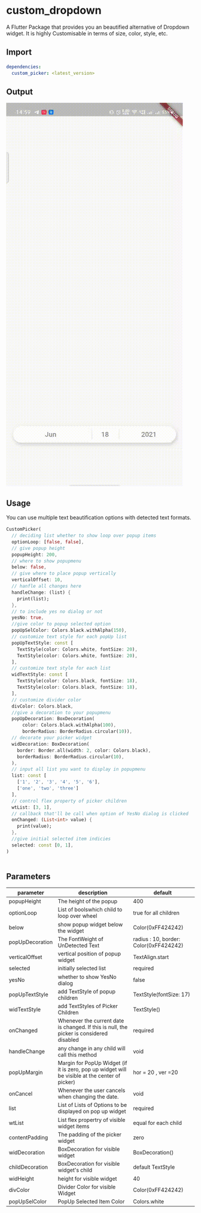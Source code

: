 # custom_dropdown

A Flutter Package that provides you an beautified alternative of Dropdown widget.
It is highly Customisable in terms of size, color, style, etc.


## Import

``` yaml
dependencies:
  custom_picker: <latest_version>
```


## Output
![custom_picker](https://github.com/dubey2k/custom_picker/blob/master/example/output/output.gif)


## Usage

You can use multiple text beautification options with detected text formats.

```dart
CustomPicker(
  // deciding list whether to show loop over popup items
  optionLoop: [false, false],
  // give popup height
  popupHeight: 200,
  // where to show popupmenu
  below: false,
  // give where to place popup vertically
  verticalOffset: 10,
  // hanfle all changes here
  handleChange: (list) {
    print(list);
  },
  // to include yes no dialog or not
  yesNo: true,
  //give color to popup selected option
  popUpSelColor: Colors.black.withAlpha(150),
  // customize text style for each popUp list
  popUpTextStyle: const [
    TextStyle(color: Colors.white, fontSize: 20),
    TextStyle(color: Colors.white, fontSize: 20),
  ],
  // customize text style for each list
  widTextStyle: const [
    TextStyle(color: Colors.black, fontSize: 18),
    TextStyle(color: Colors.black, fontSize: 18),
  ],
  // customize divider color
  divColor: Colors.black,
  //give a decoration to your popupmenu
  popUpDecoration: BoxDecoration(
      color: Colors.black.withAlpha(100),
      borderRadius: BorderRadius.circular(10)),
  // decorate your picker widget
  widDecoration: BoxDecoration(
    border: Border.all(width: 2, color: Colors.black),
    borderRadius: BorderRadius.circular(10),
  ),
  // input all list you want to display in popupmenu
  list: const [
    ['1', '2', '3', '4', '5', '6'],
    ['one', 'two', 'three']
  ],
  // control flex property of picker children
  wtList: [3, 1],
  // callback that'll be call when option of YesNo dialog is clicked
  onChanged: (List<int> value) {
    print(value);
  },
  //give initial selected item indicies
  selected: const [0, 1],
)
       
```


## Parameters


|   parameter        |      description                                                                                     |  default                                 |
| ------------------ | ---------------------------------------------------------------------------------------------------- | ---------------------------------------- |
|   popupHeight      |     The height of the popup                                                                          |  400                                     |
|   optionLoop       |     List of boolswhich child to loop over wheel                                                      |  true for all children                   |
|   below            |     show popup widget below the widget                                                               |  Color(0xFF424242)                       |
|   popUpDecoration  |     The FontWeight of UnDetected Text                                                                |  radius : 10, border: Color(0xFF424242)  |
|   verticalOffset   |     vertical position of popup widget                                                                |  TextAlign.start                         |
|   selected         |     initially selected list                                                                          |  required                                |
|   yesNo            |     whether to show YesNo dialog                                                                     |  false                                   |
|   popUpTextStyle   |     add TextStyle of popup children                                                                  |  TextStyle(fontSize: 17)                 |
|   widTextStyle     |     add TextStyles of Picker Children                                                                |  TextStyle()                             |
|   onChanged        |     Whenever the current date is changed. If this is null, the picker is considered disabled         |  required                                |
|   handleChange     |     any change in any child will call this method                                                    |  void                                    |
|   popUpMargin      |     Margin for PopUp Widget (if it is zero, pop up widget will be visible at the center of picker)   |  hor = 20 , ver =20                      |
|   onCancel         |     Whenever the user cancels when changing the date.                                                |  void                                    |
|   list             |     List of Lists of Options to be displayed on pop up widget                                        |  required                                |
|   wtList           |     List flex propertry of visible widget items                                                      |  equal for each child                    |
|   contentPadding   |     The padding of the picker widget                                                                 |  zero                                    |
|   widDecoration    |     BoxDecoration for visible widget                                                                 |  BoxDecoration()                         |
|   childDecoration  |     BoxDecoration for visible widget's child                                                         |  default TextStyle                       |
|   widHeight        |     height for visible widget                                                                        |  40                                      |
|   divColor         |     Divider Color for visible Widget                                                                 |  Color(0xFF424242)                       |
|   popUpSelColor    |     PopUp Selected Item Color                                                                        |  Colors.white                            |
